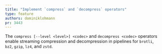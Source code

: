 ```yaml
---
title: "Implement `compress` and `decompress` operators"
type: feature
authors: dominiklohmann
pr: 3443
---
```


The `compress [--level <level>] <codec>` and `decompress <codec>` operators
enable streaming compression and decompression in pipelines for `brotli`, `bz2`,
`gzip`, `lz4`, and `zstd`.
